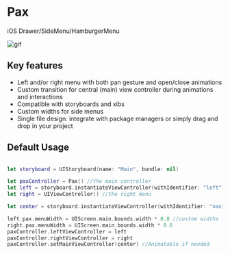 # Pax
iOS Drawer/SideMenu/HamburgerMenu

![gif](images/pax.gif)

## Key features

- Left and/or right menu with both pan gesture and open/close animations
- Custom transition for central (main) view controller during animations and interactions
- Compatible with storyboards and xibs
- Custom widths for side menus
- Single file design: integrate with package managers or simply drag and drop in your project

## Default Usage

```swift

let storyboard = UIStoryboard(name: "Main", bundle: nil) 

let paxController = Pax() //the main controller
let left = storyboard.instantiateViewController(withIdentifier: "left") //the left menu
let right = UIViewController() //the right menu

let center = storyboard.instantiateViewController(withIdentifier: "navigationController") //center controller

left.pax.menuWidth = UIScreen.main.bounds.width * 0.8 //custom widths for both left and right controllers
right.pax.menuWidth = UIScreen.main.bounds.width * 0.6
paxController.leftViewController = left
paxController.rightViewController = right
paxController.setMainViewController(center) //Animatable if needed

```
